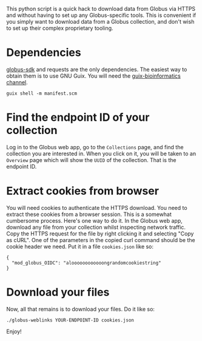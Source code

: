 This python script is a quick hack to download data from Globus via HTTPS and without having to set up any Globus-specific tools. This is convenient if you simply want to download data from a Globus collection, and don't wish to set up their complex proprietary tooling.

# Dependencies

[globus-sdk](https://pypi.org/project/globus-sdk/) and requests are the only dependencies. The easiest way to obtain them is to use GNU Guix. You will need the [guix-bioinformatics channel](https://git.genenetwork.org/guix-bioinformatics/about/).
```
guix shell -m manifest.scm
```

# Find the endpoint ID of your collection

Log in to the Globus web app, go to the `Collections` page, and find the collection you are interested in. When you click on it, you will be taken to an `Overview` page which will show the `UUID` of the collection. That is the endpoint ID.

# Extract cookies from browser

You will need cookies to authenticate the HTTPS download. You need to extract these cookies from a browser session. This is a somewhat cumbersome process. Here's one way to do it. In the Globus web app, download any file from your collection whilst inspecting network traffic. Copy the HTTPS request for the file by right clicking it and selecting "Copy as cURL". One of the parameters in the copied curl command should be the cookie header we need. Put it in a file `cookies.json` like so:
```
{
  "mod_globus_OIDC": "aloooooooooooongrandomcookiestring"
}
```

# Download your files

Now, all that remains is to download your files. Do it like so:
```
./globus-weblinks YOUR-ENDPOINT-ID cookies.json
```
Enjoy!

